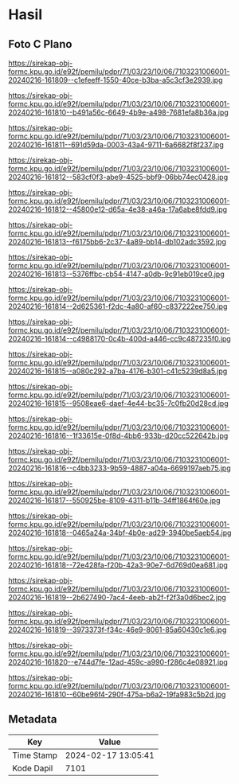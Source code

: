 # Hasil

## Foto C Plano

https://sirekap-obj-formc.kpu.go.id/e92f/pemilu/pdpr/71/03/23/10/06/7103231006001-20240216-161809--c1efeeff-1550-40ce-b3ba-a5c3cf3e2939.jpg

https://sirekap-obj-formc.kpu.go.id/e92f/pemilu/pdpr/71/03/23/10/06/7103231006001-20240216-161810--b491a56c-6649-4b9e-a498-7681efa8b36a.jpg

https://sirekap-obj-formc.kpu.go.id/e92f/pemilu/pdpr/71/03/23/10/06/7103231006001-20240216-161811--691d59da-0003-43a4-9711-6a6682f8f237.jpg

https://sirekap-obj-formc.kpu.go.id/e92f/pemilu/pdpr/71/03/23/10/06/7103231006001-20240216-161812--583cf0f3-abe9-4525-bbf9-06bb74ec0428.jpg

https://sirekap-obj-formc.kpu.go.id/e92f/pemilu/pdpr/71/03/23/10/06/7103231006001-20240216-161812--45800e12-d65a-4e38-a46a-17a6abe8fdd9.jpg

https://sirekap-obj-formc.kpu.go.id/e92f/pemilu/pdpr/71/03/23/10/06/7103231006001-20240216-161813--f6175bb6-2c37-4a89-bb14-db102adc3592.jpg

https://sirekap-obj-formc.kpu.go.id/e92f/pemilu/pdpr/71/03/23/10/06/7103231006001-20240216-161813--5376ffbc-cb54-4147-a0db-9c91eb019ce0.jpg

https://sirekap-obj-formc.kpu.go.id/e92f/pemilu/pdpr/71/03/23/10/06/7103231006001-20240216-161814--2d625361-f2dc-4a80-af60-c837222ee750.jpg

https://sirekap-obj-formc.kpu.go.id/e92f/pemilu/pdpr/71/03/23/10/06/7103231006001-20240216-161814--c4988170-0c4b-400d-a446-cc9c487235f0.jpg

https://sirekap-obj-formc.kpu.go.id/e92f/pemilu/pdpr/71/03/23/10/06/7103231006001-20240216-161815--a080c292-a7ba-4176-b301-c41c5239d8a5.jpg

https://sirekap-obj-formc.kpu.go.id/e92f/pemilu/pdpr/71/03/23/10/06/7103231006001-20240216-161815--9508eae6-daef-4e44-bc35-7c0fb20d28cd.jpg

https://sirekap-obj-formc.kpu.go.id/e92f/pemilu/pdpr/71/03/23/10/06/7103231006001-20240216-161816--1f33615e-0f8d-4bb6-933b-d20cc522642b.jpg

https://sirekap-obj-formc.kpu.go.id/e92f/pemilu/pdpr/71/03/23/10/06/7103231006001-20240216-161816--c4bb3233-9b59-4887-a04a-6699197aeb75.jpg

https://sirekap-obj-formc.kpu.go.id/e92f/pemilu/pdpr/71/03/23/10/06/7103231006001-20240216-161817--550925be-8109-4311-b11b-34ff1864f60e.jpg

https://sirekap-obj-formc.kpu.go.id/e92f/pemilu/pdpr/71/03/23/10/06/7103231006001-20240216-161818--0465a24a-34bf-4b0e-ad29-3940be5aeb54.jpg

https://sirekap-obj-formc.kpu.go.id/e92f/pemilu/pdpr/71/03/23/10/06/7103231006001-20240216-161818--72e428fa-f20b-42a3-90e7-6d769d0ea681.jpg

https://sirekap-obj-formc.kpu.go.id/e92f/pemilu/pdpr/71/03/23/10/06/7103231006001-20240216-161819--2b627490-7ac4-4eeb-ab2f-f2f3a0d6bec2.jpg

https://sirekap-obj-formc.kpu.go.id/e92f/pemilu/pdpr/71/03/23/10/06/7103231006001-20240216-161819--3973373f-f34c-46e9-8061-85a60430c1e6.jpg

https://sirekap-obj-formc.kpu.go.id/e92f/pemilu/pdpr/71/03/23/10/06/7103231006001-20240216-161820--e744d7fe-12ad-459c-a990-f286c4e08921.jpg

https://sirekap-obj-formc.kpu.go.id/e92f/pemilu/pdpr/71/03/23/10/06/7103231006001-20240216-161810--60be96f4-290f-475a-b6a2-19fa983c5b2d.jpg


## Metadata

| Key        | Value               |
| ---------- | ------------------- |
| Time Stamp | 2024-02-17 13:05:41 |
| Kode Dapil | 7101                |



